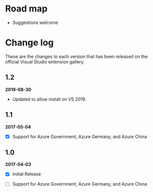 # Road map

* Suggestions welcome


# Change log

These are the changes to each version that has been released
on the official Visual Studio extension gallery.

## 1.2

**2019-08-30**

 - Updated to allow install on VS 2019.

## 1.1

**2017-05-04**

- [x] Support for Azure Government, Azure Germany, and Azure China


## 1.0

**2017-04-03**

- [x] Initial Release
- [ ] Support for Azure Government, Azure Germany, and Azure China

  